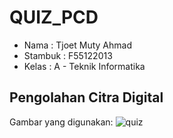 # QUIZ_PCD
- Nama : Tjoet Muty Ahmad
- Stambuk : F55122013
- Kelas : A - Teknik Informatika

## Pengolahan Citra Digital
Gambar yang digunakan:
![quiz](https://github.com/tjoetmuty/QUIZ_PCD/assets/117993539/d08f992d-8192-4249-8b35-16b111dfc904)
